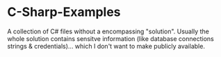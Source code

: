 # C-Sharp-Examples

A collection of C# files without a encompassing "solution". Usually the whole solution contains sensitve information (like database connections strings & credentials)... which I don't want to make publicly available.

